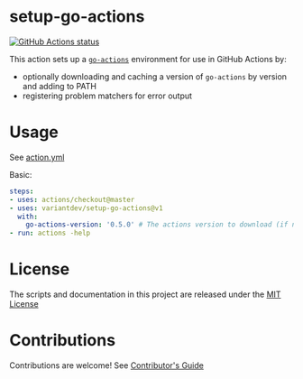 # setup-go-actions

<p align="left">
  <a href="https://github.com/variantdev/setup-go-actions"><img alt="GitHub Actions status" src="https://github.com/variantdev/setup-go-actions/workflows/Main%20workflow/badge.svg"></a>
</p>

This action sets up a [`go-actions`](https://github.com/variantdev/go-actions) environment for use in GitHub Actions by:

- optionally downloading and caching a version of `go-actions` by version and adding to PATH
- registering problem matchers for error output

# Usage

See [action.yml](action.yml)

Basic:
```yaml
steps:
- uses: actions/checkout@master
- uses: variantdev/setup-go-actions@v1
  with:
    go-actions-version: '0.5.0' # The actions version to download (if necessary) and use.
- run: actions -help
```

# License

The scripts and documentation in this project are released under the [MIT License](LICENSE)

# Contributions

Contributions are welcome!  See [Contributor's Guide](docs/contributors.md)
